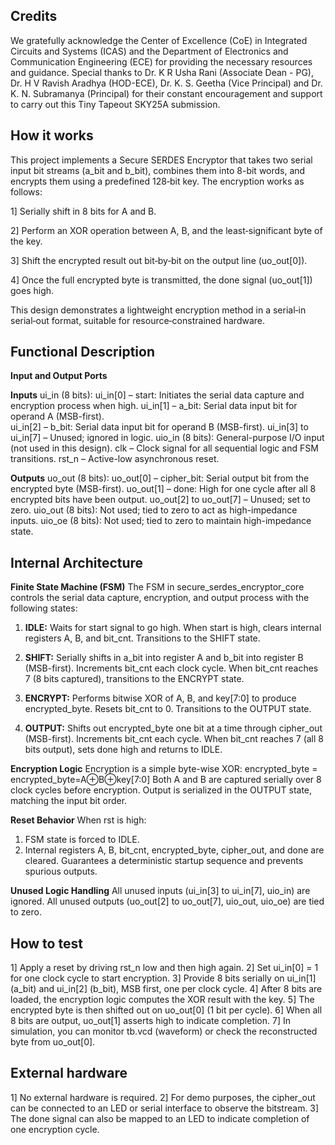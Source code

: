 <!---

This file is used to generate your project datasheet. Please fill in the information below and delete any unused
sections.

You can also include images in this folder and reference them in the markdown. Each image must be less than
512 kb in size, and the combined size of all images must be less than 1 MB.
-->

## Credits

We gratefully acknowledge the Center of Excellence (CoE) in Integrated Circuits and Systems (ICAS) and the Department of Electronics and Communication Engineering (ECE) for providing the necessary resources and guidance. Special thanks to Dr. K R Usha Rani (Associate Dean - PG), Dr. H V Ravish Aradhya (HOD-ECE), Dr. K. S. Geetha (Vice Principal) and Dr. K. N. Subramanya (Principal) for their constant encouragement and support to carry out this Tiny Tapeout SKY25A submission.

## How it works

This project implements a Secure SERDES Encryptor that takes two serial input bit streams (a_bit and b_bit), combines them into 8-bit words, and encrypts them using a predefined 128‑bit key.
The encryption works as follows:

1] Serially shift in 8 bits for A and B.

2] Perform an XOR operation between A, B, and the least‑significant byte of the key.

3] Shift the encrypted result out bit‑by‑bit on the output line (uo_out[0]).

4] Once the full encrypted byte is transmitted, the done signal (uo_out[1]) goes high.

This design demonstrates a lightweight encryption method in a serial‑in serial‑out format, suitable for resource‑constrained hardware.

## Functional Description

**Input and Output Ports**

**Inputs**
ui_in (8 bits):
  ui_in[0] – start: Initiates the serial data capture and encryption process when high.
  ui_in[1] – a_bit: Serial data input bit for operand A (MSB-first).  
  ui_in[2] – b_bit: Serial data input bit for operand B (MSB-first).
  ui_in[3] to ui_in[7] – Unused; ignored in logic.
uio_in (8 bits): General-purpose I/O input (not used in this design).
clk – Clock signal for all sequential logic and FSM transitions.
rst_n – Active-low asynchronous reset.

**Outputs**
uo_out (8 bits):
  uo_out[0] – cipher_bit: Serial output bit from the encrypted byte (MSB-first).
  uo_out[1] – done: High for one cycle after all 8 encrypted bits have been output.
  uo_out[2] to uo_out[7] – Unused; set to zero.
uio_out (8 bits): Not used; tied to zero to act as high-impedance inputs.
uio_oe (8 bits): Not used; tied to zero to maintain high-impedance state.

## Internal Architecture

**Finite State Machine (FSM)**
The FSM in secure_serdes_encryptor_core controls the serial data capture, encryption, and output process with the following states:
1. **IDLE:**
Waits for start signal to go high.
When start is high, clears internal registers A, B, and bit_cnt.
Transitions to the SHIFT state.

2. **SHIFT:**
Serially shifts in a_bit into register A and b_bit into register B (MSB-first).
Increments bit_cnt each clock cycle.
When bit_cnt reaches 7 (8 bits captured), transitions to the ENCRYPT state.

3. **ENCRYPT:**
Performs bitwise XOR of A, B, and key[7:0] to produce encrypted_byte.
Resets bit_cnt to 0.
Transitions to the OUTPUT state.

4. **OUTPUT:**
Shifts out encrypted_byte one bit at a time through cipher_out (MSB-first).
Increments bit_cnt each cycle.
When bit_cnt reaches 7 (all 8 bits output), sets done high and returns to IDLE.

**Encryption Logic**
Encryption is a simple byte-wise XOR:
  encrypted_byte = encrypted_byte=A⊕B⊕key[7:0]
Both A and B are captured serially over 8 clock cycles before encryption.
Output is serialized in the OUTPUT state, matching the input bit order.

**Reset Behavior**
When rst is high:
1. FSM state is forced to IDLE.
2. Internal registers A, B, bit_cnt, encrypted_byte, cipher_out, and done are cleared.
Guarantees a deterministic startup sequence and prevents spurious outputs.

**Unused Logic Handling**
All unused inputs (ui_in[3] to ui_in[7], uio_in) are ignored.
All unused outputs (uo_out[2] to uo_out[7], uio_out, uio_oe) are tied to zero.

## How to test
1] Apply a reset by driving rst_n low and then high again.
2] Set ui_in[0] = 1 for one clock cycle to start encryption.
3] Provide 8 bits serially on ui_in[1] (a_bit) and ui_in[2] (b_bit), MSB first, one per clock cycle.
4] After 8 bits are loaded, the encryption logic computes the XOR result with the key.
5] The encrypted byte is then shifted out on uo_out[0] (1 bit per cycle).
6] When all 8 bits are output, uo_out[1] asserts high to indicate completion.
7] In simulation, you can monitor tb.vcd (waveform) or check the reconstructed byte from uo_out[0].

## External hardware
1] No external hardware is required.
2] For demo purposes, the cipher_out can be connected to an LED or serial interface to observe the bitstream.
3] The done signal can also be mapped to an LED to indicate completion of one encryption cycle.
